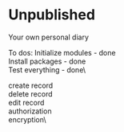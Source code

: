 # Unpublished
Your own personal diary 

To dos:
Initialize modules - done\
Install packages - done\
Test everything - done\

create record\
delete record\
edit record\
authorization\
encryption\

